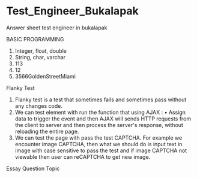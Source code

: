 # Test_Engineer_Bukalapak
Answer sheet test engineer in bukalapak

BASIC PROGRAMMING

1.	Integer, float, double
2.	String, char, varchar
3.	113
4.	12
5.	3566GoldenStreetMiami

Flanky Test

1.	Flanky test is a test that sometimes fails and sometimes pass without any changes code.
2.	We can test element with run the function that using AJAX : 
•	Assign data to trigger the event and then AJAX will sends HTTP requests from the client to server and then process the server's response, without reloading the entire page.
3.	We can test the page with pass the test CAPTCHA. For example we encounter image CAPTCHA, then what we should do is input text in image with case sensitive to pass the test and if image CAPTCHA not viewable then user can reCAPTCHA to get new image.

Essay Question Topic
